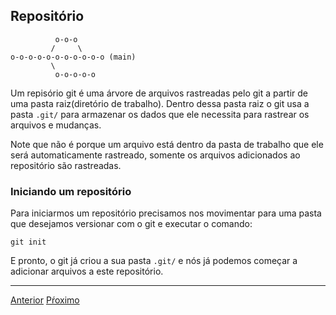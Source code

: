 ## Repositório

```
          o-o-o 
         /     \
o-o-o-o-o-o-o-o-o-o-o (main)
         \         
          o-o-o-o-o 
```


Um repisório git é uma árvore de arquivos rastreadas pelo git a partir de uma 
pasta raiz(diretório de trabalho). Dentro dessa pasta raiz o git usa a pasta 
`.git/` para armazenar os dados que ele necessita para rastrear os arquivos
e mudanças. 

Note que não é porque um arquivo está dentro da pasta de trabalho que ele será 
automaticamente rastreado, somente os arquivos adicionados ao repositório são 
rastreadas.


### Iniciando um repositório

Para iniciarmos um repositório precisamos nos movimentar para uma pasta que
desejamos versionar com o git e executar o comando:

```
git init
```

E pronto, o git já criou a sua pasta `.git/` e nós já podemos começar a 
adicionar arquivos a este repositório.

---

[Anterior](diretorio-de-trabalho.md)
[Pŕoximo](stage.md)
